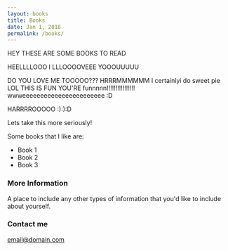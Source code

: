 ```yaml
---
layout: books
title: Books
date: Jan 1, 2018
permalink: /books/
---
```


HEY THESE ARE SOME BOOKS TO READ

HEELLLLOOO I LLLOOOOVEEE YOOOUUUUU

DO YOU LOVE ME TOOOOO??? HRRRMMMMMM
        I certainlyi do sweet pie
        LOL THIS IS FUN
    YOU'RE funnnnn!!!!!!!!!!!!!!!! wwweeeeeeeeeeeeeeeeeeeeeee :D
    
HARRRROOOOO :):):D

Lets take this more seriously!

Some books that I like are:
- Book 1
- Book 2
- Book 3

### More Information

A place to include any other types of information that you'd like to include about yourself.

### Contact me

[email@domain.com](mailto:email@domain.com)